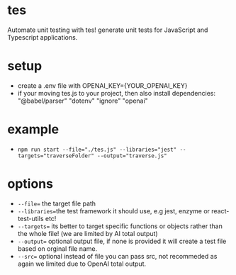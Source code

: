 # tes
Automate unit testing with tes! generate unit tests for JavaScript and Typescript applications.

# setup
- create a .env file with OPENAI_KEY={YOUR_OPENAI_KEY}
- if your moving tes.js to your project, then also install dependencies: 
    "@babel/parser"
    "dotenv"
    "ignore"
    "openai"

# example
- `npm run start --file="./tes.js" --libraries="jest" --targets="traverseFolder" --output="traverse.js"`

# options

- `--file=` the target file path
- `--libraries=`the test framework it should use, e.g jest, enzyme or react-test-utils etc!
- `--targets=` its  better to target specific functions or objects rather than the whole file! (we are limited by AI total output)
- `--output=` optional output file, if none is provided it will create a test file based on orginal file name.
- `--src=` optional instead of file you can pass src, not recommeded as again we limited due to OpenAI total output.


